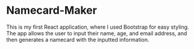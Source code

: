 # Namecard-Maker

This is my first React application, where I used Bootstrap for easy styling. The app allows the user to input their name, age, and email address, and then generates a namecard with the inputted information.
